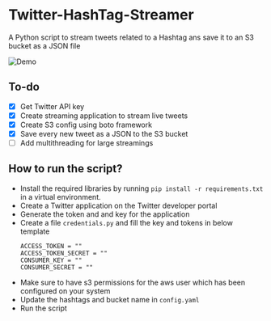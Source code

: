 # Twitter-HashTag-Streamer
A Python script to stream tweets related to a Hashtag ans save it to an S3 bucket as a JSON file

![Demo](demo.gif)

## To-do
 - [X] Get Twitter API key
 - [X] Create streaming application to stream live tweets
 - [X] Create S3 config using boto framework
 - [X] Save every new tweet as a JSON to the S3 bucket
 - [ ] Add multithreading for large streamings

## How to run the  script?

 - Install the required libraries by running ```pip install -r requirements.txt``` in a virtual environment.
 - Create a Twitter application on the Twitter developer portal
 - Generate the token and and key for the application
 - Create a file ```credentials.py``` and fill the key and tokens in below template
 	```
 	ACCESS_TOKEN = ""
	ACCESS_TOKEN_SECRET = ""
	CONSUMER_KEY = ""
	CONSUMER_SECRET = ""
 	```
 - Make sure to have s3 permissions for the aws user which has been configured on your system
 - Update the hashtags and bucket name in ```config.yaml```
 - Run the script
